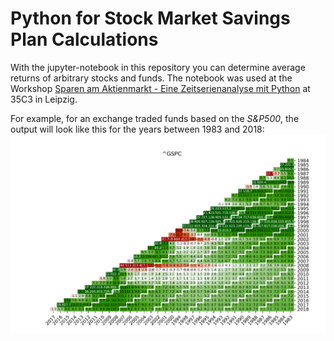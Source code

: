 # Python for Stock Market Savings Plan Calculations
With the jupyter-notebook in this repository you can determine average returns of arbitrary stocks and funds. The notebook was used at the Workshop [Sparen am Aktienmarkt - Eine Zeitserienanalyse mit Python](https://events.ccc.de/congress/2018/wiki/index.php/Session:Sparen_am_Aktienmarkt_-_Eine_Zeitserienanalyse_mit_Python) at 35C3 in Leipzig.

For example, for an exchange traded funds based on the *S&P500*, the output will look like this for the years between 1983 and 2018:
![Renditedreieck S&P500](renditedreieck_^GSPC.png)
